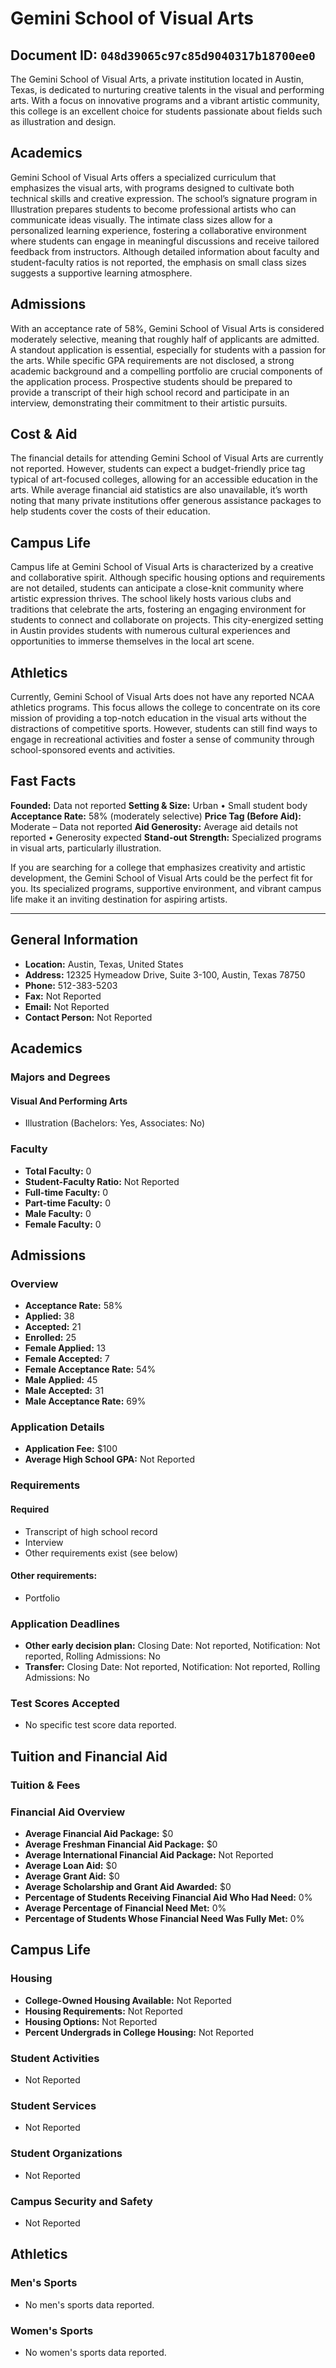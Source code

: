 # Gemini School of Visual Arts

**Document ID:** `048d39065c97c85d9040317b18700ee0`
---

The Gemini School of Visual Arts, a private institution located in Austin, Texas, is dedicated to nurturing creative talents in the visual and performing arts. With a focus on innovative programs and a vibrant artistic community, this college is an excellent choice for students passionate about fields such as illustration and design.

## Academics
Gemini School of Visual Arts offers a specialized curriculum that emphasizes the visual arts, with programs designed to cultivate both technical skills and creative expression. The school’s signature program in Illustration prepares students to become professional artists who can communicate ideas visually. The intimate class sizes allow for a personalized learning experience, fostering a collaborative environment where students can engage in meaningful discussions and receive tailored feedback from instructors. Although detailed information about faculty and student-faculty ratios is not reported, the emphasis on small class sizes suggests a supportive learning atmosphere.

## Admissions
With an acceptance rate of 58%, Gemini School of Visual Arts is considered moderately selective, meaning that roughly half of applicants are admitted. A standout application is essential, especially for students with a passion for the arts. While specific GPA requirements are not disclosed, a strong academic background and a compelling portfolio are crucial components of the application process. Prospective students should be prepared to provide a transcript of their high school record and participate in an interview, demonstrating their commitment to their artistic pursuits.

## Cost & Aid
The financial details for attending Gemini School of Visual Arts are currently not reported. However, students can expect a budget-friendly price tag typical of art-focused colleges, allowing for an accessible education in the arts. While average financial aid statistics are also unavailable, it’s worth noting that many private institutions offer generous assistance packages to help students cover the costs of their education.

## Campus Life
Campus life at Gemini School of Visual Arts is characterized by a creative and collaborative spirit. Although specific housing options and requirements are not detailed, students can anticipate a close-knit community where artistic expression thrives. The school likely hosts various clubs and traditions that celebrate the arts, fostering an engaging environment for students to connect and collaborate on projects. This city-energized setting in Austin provides students with numerous cultural experiences and opportunities to immerse themselves in the local art scene.

## Athletics
Currently, Gemini School of Visual Arts does not have any reported NCAA athletics programs. This focus allows the college to concentrate on its core mission of providing a top-notch education in the visual arts without the distractions of competitive sports. However, students can still find ways to engage in recreational activities and foster a sense of community through school-sponsored events and activities.

## Fast Facts
**Founded:** Data not reported
**Setting & Size:** Urban • Small student body
**Acceptance Rate:** 58% (moderately selective)
**Price Tag (Before Aid):** Moderate – Data not reported
**Aid Generosity:** Average aid details not reported • Generosity expected
**Stand-out Strength:** Specialized programs in visual arts, particularly illustration.

If you are searching for a college that emphasizes creativity and artistic development, the Gemini School of Visual Arts could be the perfect fit for you. Its specialized programs, supportive environment, and vibrant campus life make it an inviting destination for aspiring artists.

---

## General Information

- **Location:** Austin, Texas, United States
- **Address:** 12325 Hymeadow Drive, Suite 3-100, Austin, Texas 78750
- **Phone:** 512-383-5203
- **Fax:** Not Reported
- **Email:** Not Reported
- **Contact Person:** Not Reported

## Academics

### Majors and Degrees

#### Visual And Performing Arts

- Illustration (Bachelors: Yes, Associates: No)

### Faculty

- **Total Faculty:** 0
- **Student-Faculty Ratio:** Not Reported
- **Full-time Faculty:** 0
- **Part-time Faculty:** 0
- **Male Faculty:** 0
- **Female Faculty:** 0

## Admissions

### Overview

- **Acceptance Rate:** 58%
- **Applied:** 38
- **Accepted:** 21
- **Enrolled:** 25
- **Female Applied:** 13
- **Female Accepted:** 7
- **Female Acceptance Rate:** 54%
- **Male Applied:** 45
- **Male Accepted:** 31
- **Male Acceptance Rate:** 69%

### Application Details

- **Application Fee:** $100
- **Average High School GPA:** Not Reported

### Requirements

#### Required

- Transcript of high school record
- Interview
- Other requirements exist (see below)

#### Other requirements:

- Portfolio

### Application Deadlines

- **Other early decision plan:** Closing Date: Not reported, Notification: Not reported, Rolling Admissions: No
- **Transfer:** Closing Date: Not reported, Notification: Not reported, Rolling Admissions: No

### Test Scores Accepted

- No specific test score data reported.

## Tuition and Financial Aid

### Tuition & Fees


### Financial Aid Overview

- **Average Financial Aid Package:** $0
- **Average Freshman Financial Aid Package:** $0
- **Average International Financial Aid Package:** Not Reported
- **Average Loan Aid:** $0
- **Average Grant Aid:** $0
- **Average Scholarship and Grant Aid Awarded:** $0
- **Percentage of Students Receiving Financial Aid Who Had Need:** 0%
- **Average Percentage of Financial Need Met:** 0%
- **Percentage of Students Whose Financial Need Was Fully Met:** 0%

## Campus Life

### Housing

- **College-Owned Housing Available:** Not Reported
- **Housing Requirements:** Not Reported
- **Housing Options:** Not Reported
- **Percent Undergrads in College Housing:** Not Reported

### Student Activities

- Not Reported

### Student Services

- Not Reported

### Student Organizations

- Not Reported

### Campus Security and Safety

- Not Reported

## Athletics

### Men's Sports

- No men's sports data reported.

### Women's Sports

- No women's sports data reported.
